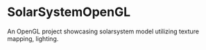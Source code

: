 # SolarSystemOpenGL
An OpenGL project showcasing solarsystem model utilizing texture mapping, lighting.
